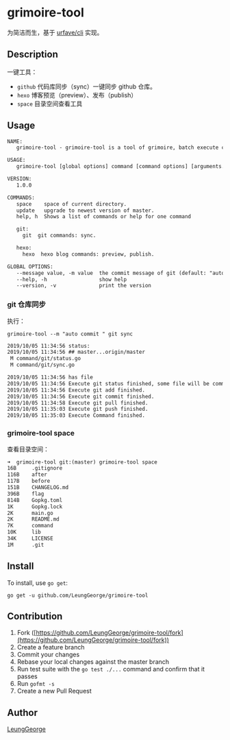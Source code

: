 # grimoire-tool

为简洁而生，基于 [urfave/cli](https://github.com/urfave/cli) 实现。

## Description

一键工具：

- `github` 代码库同步（sync）一键同步 github 仓库。
- `hexo` 博客预览（preview）、发布（publish）
- `space` 目录空间查看工具

## Usage

```html
NAME:
   grimoire-tool - grimoire-tool is a tool of grimoire, batch execute commands.

USAGE:
   grimoire-tool [global options] command [command options] [arguments...]

VERSION:
   1.0.0

COMMANDS:
   space    space of current directory.
   update   upgrade to newest version of master.
   help, h  Shows a list of commands or help for one command

   git:
     git  git commands: sync.

   hexo:
     hexo  hexo blog commands: preview, publish.

GLOBAL OPTIONS:
   --message value, -m value  the commit message of git (default: "auto commit")
   --help, -h                 show help
   --version, -v              print the version
```

### git 仓库同步

执行：
```shell
grimoire-tool --m "auto commit " git sync
```

```html
2019/10/05 11:34:56 status:
2019/10/05 11:34:56 ## master...origin/master
 M command/git/status.go
 M command/git/sync.go

2019/10/05 11:34:56 has file
2019/10/05 11:34:56 Execute git status finished, some file will be committed
2019/10/05 11:34:56 Execute git add finished.
2019/10/05 11:34:56 Execute git commit finished.
2019/10/05 11:34:58 Execute git pull finished.
2019/10/05 11:35:03 Execute git push finished.
2019/10/05 11:35:03 Execute Command finished.
```

### grimoire-tool space

查看目录空间：

```html
➜  grimoire-tool git:(master) grimoire-tool space                      
16B     .gitignore
116B    after
117B    before
151B    CHANGELOG.md
396B    flag
814B    Gopkg.toml
1K      Gopkg.lock
2K      main.go
2K      README.md
7K      command
10K     lib
34K     LICENSE
1M      .git
```

## Install

To install, use `go get`:

```shell
go get -u github.com/LeungGeorge/grimoire-tool
```

## Contribution

1. Fork ([https://github.com/LeungGeorge/grimoire-tool/fork](https://github.com/LeungGeorge/grimoire-tool/fork))
1. Create a feature branch
1. Commit your changes
1. Rebase your local changes against the master branch
1. Run test suite with the `go test ./...` command and confirm that it passes
1. Run `gofmt -s`
1. Create a new Pull Request

## Author

[LeungGeorge](https://github.com/LeungGeorge)
